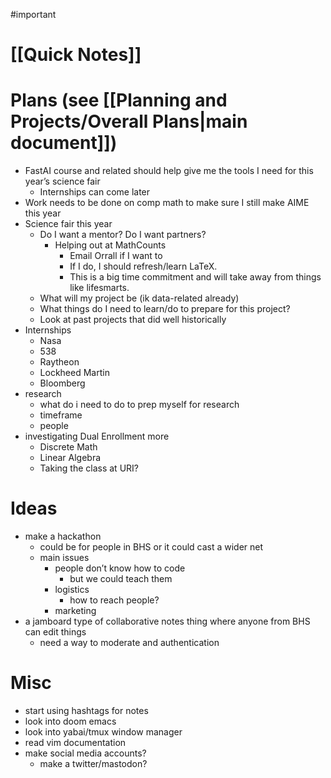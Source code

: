 #important
# [[Quick Notes]]
# Plans (see [[Planning and Projects/Overall Plans|main document]])
- FastAI course and related should help give me the tools I need for this year’s science fair
	- Internships can come later
- Work needs to be done on comp math to make sure I still make AIME this year
- Science fair this year
	- Do I want a mentor? Do I want partners?
		- Helping out at MathCounts
			- Email Orrall if I want to
			- If I do, I should refresh/learn LaTeX.
			- This is a big time commitment and will take away from things like lifesmarts.
	- What will my project be (ik data-related already)
	- What things do I need to learn/do to prepare for this project?
	- Look at past projects that did well historically
- Internships
	- Nasa
	- 538
	- Raytheon
	- Lockheed Martin
	- Bloomberg
- research
	- what do i need to do to prep myself for research
	- timeframe
	- people
- investigating Dual Enrollment more
	- Discrete Math
	- Linear Algebra
	- Taking the class at URI?
# Ideas
- make a hackathon
	- could be for people in BHS or it could cast a wider net
	- main issues
		- people don’t know how to code
			- but we could teach them
		- logistics
			- how to reach people?
		- marketing
- a jamboard type of collaborative notes thing where anyone from BHS can edit things
	- need a way to moderate and authentication
# Misc
- start using hashtags for notes
- look into doom emacs
- look into yabai/tmux window manager
- read vim documentation
- make social media accounts?
	- make a twitter/mastodon?
